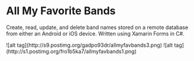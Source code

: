 <html>
	<h1>All My Favorite Bands</h1>
	<p>Create, read, update, and delete band names stored on a remote database from either an Android or iOS device. Written using Xamarin Forms in C#.</p>
	![alt tag](http://s9.postimg.org/gadpo93dr/allmyfavbands3.png)
	![alt tag](http://s1.postimg.org/fro1b5ka7/allmyfavbands1.png)
</html>